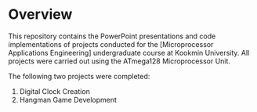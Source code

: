 # Overview
This repository contains the PowerPoint presentations and code implementations of projects conducted for the [Microprocessor Applications Engineering] 
undergraduate course at Kookmin University. All projects were carried out using the ATmega128 Microprocessor Unit.

The following two projects were completed:
  1. Digital Clock Creation
  2. Hangman Game Development
